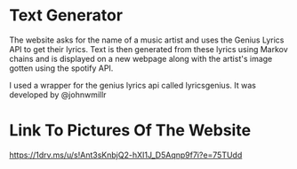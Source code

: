 # Text Generator
The website asks for the name of a music artist and uses the Genius Lyrics API to get their lyrics.
Text is then generated from these lyrics using Markov chains and is displayed on a new webpage along with the artist's image gotten using the spotify API. 

I used a wrapper for the genius lyrics api called lyricsgenius. It was developed by @johnwmillr

# Link To Pictures Of The Website
https://1drv.ms/u/s!Ant3sKnbjQ2-hXI1J_D5Aqnp9f7i?e=75TUdd